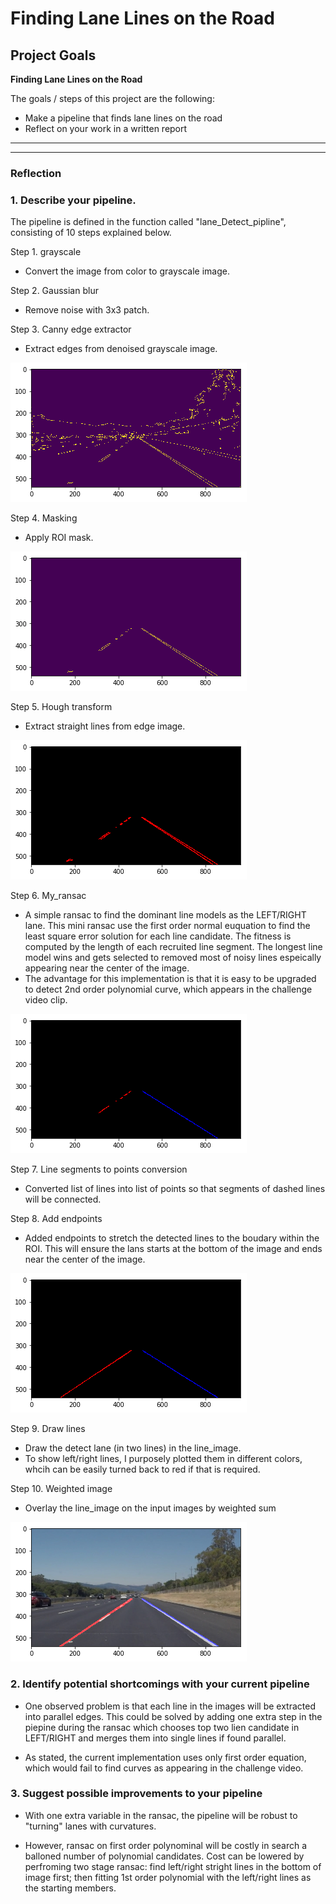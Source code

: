 # **Finding Lane Lines on the Road** 

## Project Goals



**Finding Lane Lines on the Road**

The goals / steps of this project are the following:
* Make a pipeline that finds lane lines on the road
* Reflect on your work in a written report

---

[//]: # (Image References)

[image1]: ./test_images_output/dbg1.png "color"
[image2]: ./test_images_output/dbg2.png "color"
[image3]: ./test_images_output/dbg3.png "color"
[image4]: ./test_images_output/dbg4.png "color"
[image5]: ./test_images_output/dbg5.png "color"
[image6]: ./test_images_output/solidWhiteRight.png "color"

---

### Reflection



### 1. Describe your pipeline. 

The pipeline is defined in the function called "lane_Detect_pipline", consisting of 10 steps explained below.

Step 1. grayscale 
  * Convert the image from color to grayscale image.

Step 2. Gaussian blur 
  * Remove noise with 3x3 patch.

Step 3. Canny edge extractor 
  * Extract edges from denoised grayscale image.
  
![alt text][image1]


Step 4. Masking 
  * Apply ROI mask.
  
![alt text][image2]


Step 5. Hough transform 
  * Extract straight lines from edge image.
  
![alt text][image3]


Step 6. My_ransac
  * A simple ransac to find the dominant line models as the LEFT/RIGHT lane. This mini ransac use the first order normal euquation to find the least square error solution for each line candidate. The fitness is computed by the length of each recruited line segment. The longest line model wins and gets selected to removed most of noisy lines espeically appearing near the center of the image.
  * The advantage for this implementation is that it is easy to be upgraded to detect 2nd order polynomial curve, which appears in the challenge video clip.  

![alt text][image4]

Step 7. Line segments to points conversion
  * Converted list of lines into list of points so that segments of dashed lines will be connected.

Step 8. Add endpoints
  * Added endpoints to stretch the detected lines to the boudary within the ROI. This will ensure the lans starts at the bottom of the image and ends near the center of the image.

![alt text][image5]


Step 9. Draw lines
  * Draw the detect lane (in two lines) in the line_image.
  * To show left/right lines, I purposely plotted them in different colors, whcih can be easily turned back to red if that is required.

Step 10. Weighted image
  * Overlay the line_image on the input images by weighted sum

![alt text][image6]



### 2. Identify potential shortcomings with your current pipeline

* One observed problem is that each line in the images will be extracted into parallel edges. This could be solved by adding one extra step in the piepine during the ransac which chooses top two lien candidate in LEFT/RIGHT and merges them into single lines if found parallel.

* As stated, the current implementation uses only first order equation, which would fail to find curves as appearing in the challenge video.


### 3. Suggest possible improvements to your pipeline

* With one extra variable in the ransac, the pipeline will be robust to "turning" lanes with curvatures.

* However, ransac on first order polynominal will be costly in search a balloned number of polynomial candidates. Cost can be lowered by perfroming two stage ransac: find left/right stright lines in the bottom of image first; then fitting 1st order polynomial with the left/right lines as the starting members.
